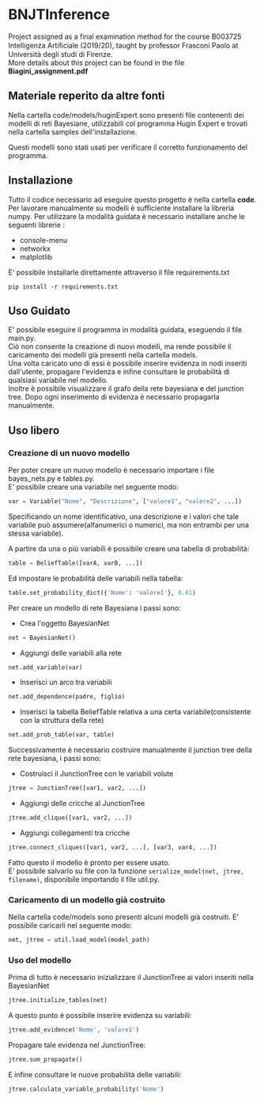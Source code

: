 # BNJTInference
Project assigned as a final examination method for the course B003725 Intelligenza Artiﬁciale (2019/20), taught by professor Frasconi Paolo at Università degli studi di Firenze.  
More details about this project can be found in the file **Biagini_assignment.pdf**
## Materiale reperito da altre fonti
Nella cartella code/models/huginExpert sono presenti file contenenti dei modelli di reti Bayesiane, utilizzabili col programma Hugin Expert e trovati nella cartella samples dell'installazione.

Questi modelli sono stati usati per verificare il corretto funzionamento del programma.
## Installazione
Tutto il codice necessario ad eseguire questo progetto è nella cartella **code**. 
Per lavorare manualmente su modelli è sufficiente installare la libreria numpy.
Per utilizzare la modalità guidata è necessario installare anche le seguenti librerie :
* console-menu
* networkx
* matplotlib

E' possibile installarle direttamente attraverso il file requirements.txt  
```shell
pip install -r requirements.txt
```

## Uso Guidato

E' possibile eseguire il programma in modalità guidata, eseguendo il file main.py.  
Ciò non consente la creazione di nuovi modelli, ma rende possibile il caricamento dei modelli già presenti nella cartella models.  
Una volta caricato uno di essi è possibile inserire evidenza in nodi inseriti dall'utente, propagare l'evidenza e infine consultare le probabilità di qualsiasi variabile nel modello.  
Inoltre è possibile visualizzare il grafo della rete bayesiana e del junction tree.
Dopo ogni inserimento di evidenza è necessario propagarla manualmente.

## Uso libero
### Creazione di un nuovo modello
Per poter creare un nuovo modello è necessario importare i file bayes_nets.py e tables.py.  
E' possibile creare una variabile nel seguente modo:  
```python
var = Variable("Nome", "Descrizione", ["valore1", "valore2", ...])
```
Specificando un nome identificativo, una descrizione e i valori che tale variabile può assumere(alfanumerici o numerici, ma non entrambi per una stessa variabile).  
  
A partire da una o più variabili è possibile creare una tabella di probabilità:
```python
table = BeliefTable([varA, varB, ...])
```
Ed impostare le probabilità delle variabili nella tabella:
```python
table.set_probability_dict({'Nome': 'valore1'}, 0.01)
```
Per creare un modello di rete Bayesiana i passi sono:
* Crea l'oggetto BayesianNet  
```python
net = BayesianNet()
```
* Aggiungi delle variabili alla rete  
```python
net.add_variable(var)
```
* Inserisci un arco tra variabili  
```python
net.add_dependence(padre, figlio)
```
* Inserisci la tabella BeliefTable relativa a una certa variabile(consistente con la struttura della rete)
```python
net.add_prob_table(var, table)
```
  
Successivamente è necessario costruire manualmente il junction tree della rete bayesiana, i passi sono:
* Costruisci il JunctionTree con le variabili volute
```python
jtree = JunctionTree([var1, var2, ...])
```
* Aggiungi delle cricche al JunctionTree
```python
jtree.add_clique([var1, var2, ...])
```
* Aggiungi collegamenti tra cricche
```python
jtree.connect_cliques([var1, var2, ...], [var3, var4, ...])
```
Fatto questo il modello è pronto per essere usato.  
E' possibile salvarlo su file con la funzione `serialize_model(net, jtree, filename)`, disponibile importando il file util.py.  

### Caricamento di un modello già costruito
Nella cartella code/models sono presenti alcuni modelli già costruiti.
E' possibile caricarli nel seguente modo:
```python
net, jtree = util.load_model(model_path)
```
### Uso del modello
Prima di tutto è necessario inizializzare il JunctionTree ai valori inseriti nella BayesianNet
```python
jtree.initialize_tables(net)
```

A questo punto è possibile inserire evidenza su variabili:
```python
jtree.add_evidence('Nome', 'valore1')
```

Propagare tale evidenza nel JunctionTree:
```python
jtree.sum_propagate()
```
E infine consultare le nuove probabilità delle variabili:
```python
jtree.calculate_variable_probability('Nome')
```
